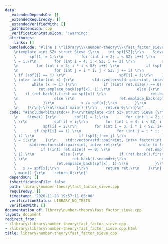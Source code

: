 ```yaml
---
data:
  _extendedDependsOn: []
  _extendedRequiredBy: []
  _extendedVerifiedWith: []
  _pathExtension: cpp
  _verificationStatusIcon: ':warning:'
  attributes:
    links: []
  bundledCode: "#line 1 \"library\\\\number-theory\\\\fast_factor_sieve.cpp\"\n#include<bits/stdc++.h>\r\
    \ntemplate <int SZ> struct Sieve {\r\n    int spf[SZ];\r\n    Sieve() {\r\n  \
    \      spf[1] = 1;\r\n        for (int i = 2; i < SZ; i++) \r\n            spf[i]\
    \ = i;\r\n        for (int i = 4; i < SZ; i += 2) \r\n            spf[i] = 2;\r\
    \n        for (int i = 3; i * i < SZ; i++) \r\n            if (spf[i] == i) \r\
    \n                for (int j = i * i; j < SZ; j += i) \r\n                   \
    \ if (spf[j] == j) \r\n                        spf[j] = i;\r\n    }\r\n    std::vector<std::pair<int,\
    \ int>> factor(int x) {\r\n        std::vector<std::pair<int, int>> ret;\r\n \
    \       while (x != 1) {\r\n            if ((int) ret.size() == 0) \r\n      \
    \          ret.emplace_back(spf[x], 1);\r\n            else {\r\n            \
    \    if (ret.back().first == spf[x]) \r\n                    ret.back().second++;\r\
    \n                else \r\n                    ret.emplace_back(spf[x], 1);\r\n\
    \            }\r\n            x /= spf[x];\r\n        }\r\n        return ret;\r\
    \n    }\r\n};\r\n\r\nint main() {\r\n    return 0;\r\n}\n"
  code: "#include<bits/stdc++.h>\r\ntemplate <int SZ> struct Sieve {\r\n    int spf[SZ];\r\
    \n    Sieve() {\r\n        spf[1] = 1;\r\n        for (int i = 2; i < SZ; i++)\
    \ \r\n            spf[i] = i;\r\n        for (int i = 4; i < SZ; i += 2) \r\n\
    \            spf[i] = 2;\r\n        for (int i = 3; i * i < SZ; i++) \r\n    \
    \        if (spf[i] == i) \r\n                for (int j = i * i; j < SZ; j +=\
    \ i) \r\n                    if (spf[j] == j) \r\n                        spf[j]\
    \ = i;\r\n    }\r\n    std::vector<std::pair<int, int>> factor(int x) {\r\n  \
    \      std::vector<std::pair<int, int>> ret;\r\n        while (x != 1) {\r\n \
    \           if ((int) ret.size() == 0) \r\n                ret.emplace_back(spf[x],\
    \ 1);\r\n            else {\r\n                if (ret.back().first == spf[x])\
    \ \r\n                    ret.back().second++;\r\n                else \r\n  \
    \                  ret.emplace_back(spf[x], 1);\r\n            }\r\n         \
    \   x /= spf[x];\r\n        }\r\n        return ret;\r\n    }\r\n};\r\n\r\nint\
    \ main() {\r\n    return 0;\r\n}"
  dependsOn: []
  isVerificationFile: false
  path: library\number-theory\fast_factor_sieve.cpp
  requiredBy: []
  timestamp: '2020-11-28 19:57:11-05:00'
  verificationStatus: LIBRARY_NO_TESTS
  verifiedWith: []
documentation_of: library\number-theory\fast_factor_sieve.cpp
layout: document
redirect_from:
- /library\library\number-theory\fast_factor_sieve.cpp
- /library\library\number-theory\fast_factor_sieve.cpp.html
title: library\number-theory\fast_factor_sieve.cpp
---
```

